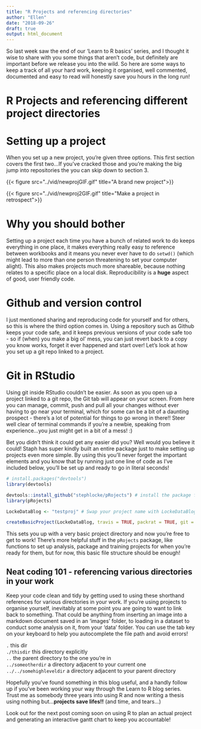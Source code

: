 ```yaml
---
title: "R Projects and referencing directories"
author: "Ellen"
date: "2018-09-26"
draft: true
output: html_document
---
```


So last week saw the end of our ‘Learn to R basics’ series, and I
thought it wise to share with you some things that aren’t code, but
definitely are important before we release you into the wild. So here
are some ways to keep a track of all your hard work, keeping it
organised, well commented, documented and easy to read will honestly
save you hours in the long run!

R Projects and referencing different project directories
========================================================

Setting up a project
====================

When you set up a new project, you’re given three options. This first
section covers the first two…If you’ve cracked those and you’re making
the big jump into repositories the you can skip down to section 3.

{{< figure src="../vid/newprojGIF.gif" title="A brand new project">}} 

{{< figure src="../vid/newproj2GIF.gif" title="Make a project in retrospect">}} 

Why you should bother
=====================

Setting up a project each time you have a bunch of related work to do
keeps everything in one place, it makes everything really easy to
reference between workbooks and it means you never ever have to do
`setwd()` (which might lead to more than one person threatening to set
your computer alight). This also makes projects much more shareable,
because nothing relates to a specific place on a local disk.
Reproducibility is a **huge** aspect of good, user friendly code.

Github and version control
==========================

I just mentioned sharing and reproducing code for yourself and for
others, so this is where the third option comes in. Using a repository
such as Github keeps your code safe, and it keeps previous versions of
your code safe too - so if (when) you make a big ol’ mess, you can just
revert back to a copy you know works, forget it ever happened and start
over! Let’s look at how you set up a git repo linked to a project.

Git in RStudio
==============

Using git inside RStudio couldn’t be easier. As soon as you open up a
project linked to a git repo, the Git tab will appear on your screen.
From here you can manage, commit, push and pull all your changes without
ever having to go near your terminal, which for some can be a bit of a
daunting prospect - there’s a lot of potential for things to go wrong in
there!! Steer well clear of terminal commands if you’re a newbie,
speaking from experience…you just might get in a bit of a mess! :)

Bet you didn’t think it could get any easier did you? Well would you
believe it could! Staph has super kindly built an entire package just to
make setting up projects even more simple. By using this you’ll never
forget the important elements and you know that by running just one line
of code as I’ve included below, you’ll be set up and ready to go in
literal seconds!

``` r
# install.packages("devtools")
library(devtools)

devtools::install_github("stephlocke/pRojects") # install the package from github
library(pRojects)
```

``` r
LockeDataBlog <- "testproj" # Swap your project name with LockeDataBlog

createBasicProject(LockeDataBlog, travis = TRUE, packrat = TRUE, git = TRUE, readme = TRUE) # And again here
```

This sets you up with a very basic project directory and now you’re free
to get to work! There’s more helpful stuff in the `pRojects` package,
like functions to set up analysis, package and training projects for
when you’re ready for them, but for now, this basic file structure
should be enough!

Neat coding 101 - referencing various directories in your work
--------------------------------------------------------------

Keep your code clean and tidy by getting used to using these shorthand
references for various directories in your work. If you’re using
projects to organise yourself, inevitably at some point you are going to
want to link back to something. That could be anything from inserting an
image into a markdown document saved in an ‘images’ folder, to loading
in a dataset to conduct some analysis on it, from your ‘data’ folder.
You can use the tab key on your keyboard to help you autocomplete the
file path and avoid errors!

`.` this dir  
`./thisdir` this directory explicitly  
`..` the parent directory to the one you’re in  
`../someotherdir` a directory adjacent to your current one  
`../../somehighleveldir` a directory adjacent to your parent directory

Hopefully you’ve found something in this blog useful, and a handly
follow up if you’ve been working your way through the Learn to R blog
series. Trust me as somebody three years into using R and now writing a
thesis using nothing but…**projects save lifes!!** (and time, and
tears…)

Look out for the next post coming soon on using R to plan an actual
project and generating an interactive gantt chart to keep you
accountable!
